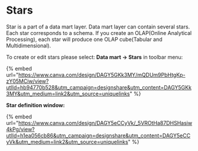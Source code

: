 # Stars

Star is a part of a data mart layer. Data mart layer can contain several stars. Each star corresponds to a schema. If you create an OLAP(Online Analytical Processing), each star will produce one OLAP cube(Tabular and Multidimensional).&#x20;

To create or edit stars please select: **Data mart -> Stars**  in toolbar menu:

{% embed url="https://www.canva.com/design/DAGY5GKk3MY/mQDUm9PbHtgKp-zY05MCiw/view?utlId=hb94770b528&utm_campaign=designshare&utm_content=DAGY5GKk3MY&utm_medium=link2&utm_source=uniquelinks" %}

**Star definition window:**

{% embed url="https://www.canva.com/design/DAGY5eCCyVk/_5VROtHa87DHSHasiw4kPg/view?utlId=h1ea056cb86&utm_campaign=designshare&utm_content=DAGY5eCCyVk&utm_medium=link2&utm_source=uniquelinks" %}

